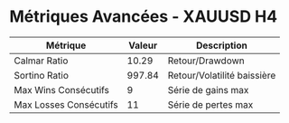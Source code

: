 # Métriques Avancées - XAUUSD H4

| Métrique | Valeur | Description |
|----------|--------|-------------|
| Calmar Ratio | 10.29 | Retour/Drawdown |
| Sortino Ratio | 997.84 | Retour/Volatilité baissière |
| Max Wins Consécutifs | 9 | Série de gains max |
| Max Losses Consécutifs | 11 | Série de pertes max |
